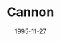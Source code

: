 ---
component_id: cannon
title: "Cannon"
authors: 
    - "Matt Neuman"
date: 1995-11-27
filename: "cannon.zip"
component_type: "3do"
cover: 
description: "A new cannon plus the cannon base."
---